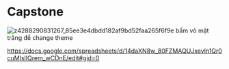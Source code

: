 # Capstone

![z4288290831267_85ee3e4dbdd182af9bd52faa265f6f9e](https://user-images.githubusercontent.com/116809406/233828118-2edb079c-56f5-4e8d-9df0-adcaa66a3678.jpg)
 bấm vô mặt trăng để change theme
 
https://docs.google.com/spreadsheets/d/14daXN8w_80FZMAQUJxevln1Qr0cuMIslIQrem_wCDnE/edit#gid=0